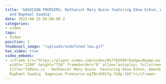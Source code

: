 ```yaml
---
title: 'GAGOSIAN PREMIERS: Nathaniel Mary Quinn featuring Ekow Eshun, Amanda Hunt,
  and Raphael Saadiq'
date: 2023-08-25 05:00:00 Z
categories:
- video
tags:
- Video
position: 1
thumbnail_image: "/uploads/undefined-low.gif"
has_video: true
video_embeds:
- <iframe src="https://player.vimeo.com/video/857765990?badge=0&amp;autopause=0&amp;player_id=0&amp;app_id=58479"
  width="1280" height="720" frameborder="0" allow="autoplay; fullscreen; picture-in-picture"
  title="Y2Mate.is - Nathaniel Mary Quinn  Featuring Ekow Eshun, Amanda Hunt, and
  Raphael Saadiq  Gagosian Premieres-egTBstD91fg-720p-165"></iframe>
---
```


